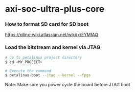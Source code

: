 # axi-soc-ultra-plus-core

<!--- ######################################################## -->

### How to format SD card for SD boot
https://xilinx-wiki.atlassian.net/wiki/x/EYMfAQ

<!--- ######################################################## -->

### Load the bitstream and kernel via JTAG

```bash
# Go to petalinux project directory
$ cd <MY_PROJECT>

# Execute the command
$ petalinux-boot --jtag --kernel --fpga
```

Note: Make sure you power cycle the board before JTAG boot

<!--- ######################################################## -->